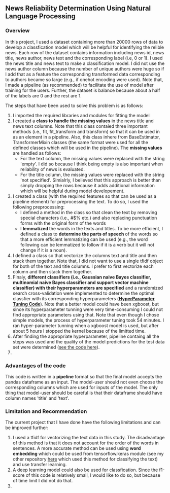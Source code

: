 <h2> News Reliability Determination Using Natural Language Processing</h2>
<h3> Overview</h3>
<p> In this project, I used a dataset containing more than 20000 rows of data to develop a classfication model which will be helpful for identifying the relible news. Each row of the dataset contains information including news id, news title, news author, news text and the corresponding label (i.e, 0 or 1). I used the news title and news text to make a classification model. I did not use the news author column because the number of unique authors were huge so if I add that as a feature the corresponding transformed data corresponding to authors became so large (e.g., if onehot encoding were used). Note that, I made a pipeline (as recommended) to facilitate the use of model after training for the users. Further, the dataset is balance because about a half of the labels are 0 and the rest are 1.</p>
<p> The steps that have been used to solve this problem is as follows:<br>
<ol>
<li> I imported the required libraries and modules for fitting the model </li>
<li> I created a <strong>class to handle the missing values</strong> in the news title and news text columns. Note that this class contaied three important methods (i.e., fit, fit_transform and transform)  so that it can be used in as an element in a pipeline. Also, this class inhere from BaseEstimator, TransformerMixin classes (the same format were used for all the defined classes which will be used in the pipeline). The <strong>missing values </strong> are handled as follows:
<ul>
<li> For the text column, the missing values were replaced with the string 'empty'. I did so because I think being empty is also important when reliability of news is evaluated.</li>
<li> For the title column, the missing values were replaced with the string 'not specified'. Simialrly, I believed that this approach is better than simply dropping the rows because it adds additional information which will be helpful during model developement. </li>
</ul> 
</li>
<li> I created a class (with the required features so that can be used as a pipeline element) for preprocessing the text. To do so, I used the following preprocessing:
  <ul><li> I defined a method in the class so that clean the text by removing special characters (i.e., #$% etc.) and also replacing punctuation forms with the original form of the words</li>
    <li> I <strong>lemmatized </strong> the words in the texts and titles. To be more efficient, I defined a class to <strong>determine the parts of speech </strong> of the words so that a more efficient lemmatizing can be used (e.g., the word following can be lemmatized to follow if it is a verb but it will not change if it is a noun).</li>
      
    
  </ul>
  </li>
  <li> I defined a class so that vectorize the columns text and title and then stack them together. Note that, I did not want to use a single tfidf object for both of the text and title columns. I prefer to first vectorize each column and then stack them together. </li>
  <li>Finaly, <strong> different classifiers (i.e., Gaussian naive Bayes classifier, multinomial naive Bayes classifier and support vector machine classifier) with their hyperparameters are specified</strong> and a randomized search cross-validation were implemented to determine the optimal classfier with its corresponding hyperparameters (<a href='https://github.com/kaveh7293/ABC_News/blob/main/Take_Home_Assignment_HyperParameterTuning.py'><strong>HyperParameter Tuning Code</strong></a>). Note that a better model could have been xgboost, but since its hyperparameter tunning were very time-consuming I could not find appropriate parameters using that. Note that even though I chose simple models, the process of hyperparameter tuning took 54 minutes. I ran hyper-parameter tunning when a xgboost model is used, but after about 5 hours I stopped the kernel because of the limitted time. 
   </li>
  <li>After finding the appropriate hyperparameter, pipeline containg all the steps was used  and the quality of the model predictions for the test data set were determined (<a href='https://github.com/kaveh7293/ABC_News/blob/main/Take_Home_Assignment_FittingModel.py'>see the code here</a>). 
  <li>
 </ol>
 <h3> Advantages of the code</h3>
 <p> This code is written in a <strong> pipeline </strong> format so that the final model accepts the pandas dataframe as an input. The model-user should not even choose the corresponding columns which are used for inputs of the model. The only thing that model-user should be careful is that their dataframe should have column names 'title' and 'text'.
 <h3> Limitation and Recommendation </h3>
 <p> The current project that I have done have the following limitations and can be improved further:
 <ol>
 <li>
  I used a tfidf for vectorizing the text data in this study. The disadvantage of this method is that it does not account for the order of the words in sentences. A more accurate method can be used using <strong>word embedding </strong> which could be used from tensorflow.keras module (see my other repository <a href='https://github.com/kaveh7293/Spotify-Reviews-'> here</a> which used this method for classifying the text) and use transfer learning.  
 </li>
  <li> A deep learning model could also be used for classfication. Since the f1-score of this code is relatively small, I would like to do so, but because of time limit I did not do that. </li>
  <li> 
 </ol>
